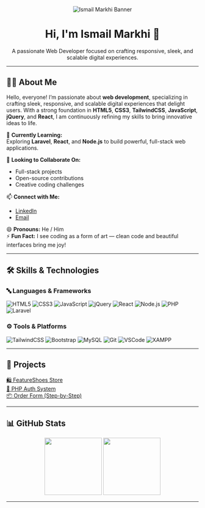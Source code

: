 <p align="center">
  <img src="https://raw.githubusercontent.com/IsmailMarkhi/IsmailMarkhi/main/banner.gif" alt="Ismail Markhi Banner" />
</p>

<h1 align="center">Hi, I'm Ismail Markhi 👋</h1>
<p align="center">
  A passionate Web Developer focused on crafting responsive, sleek, and scalable digital experiences.
</p>

---

## 👨‍💻 About Me

Hello, everyone! I’m passionate about **web development**, specializing in crafting sleek, responsive, and scalable digital experiences that delight users. With a strong foundation in **HTML5**, **CSS3**, **TailwindCSS**, **JavaScript**, **jQuery**, and **React**, I am continuously refining my skills to bring innovative ideas to life.

🌱 **Currently Learning:**  
Exploring **Laravel**, **React**, and **Node.js** to build powerful, full-stack web applications.

💞 **Looking to Collaborate On:**  
- Full-stack projects  
- Open-source contributions  
- Creative coding challenges  

📫 **Connect with Me:**  
- [LinkedIn](https://www.linkedin.com/in/ismail-markhi-a67033317/)  
- [Email](mailto:ismailmarkhi17@gmail.com)  

😄 **Pronouns:** He / Him  
⚡ **Fun Fact:** I see coding as a form of art — clean code and beautiful interfaces bring me joy!

---

## 🛠 Skills & Technologies

### 🔤 Languages & Frameworks
![HTML5](https://img.shields.io/badge/-HTML5-black?style=flat-square&logo=html5&logoColor=E34F26)
![CSS3](https://img.shields.io/badge/-CSS3-black?style=flat-square&logo=css3&logoColor=1572B6)
![JavaScript](https://img.shields.io/badge/-JavaScript-black?style=flat-square&logo=javascript)
![jQuery](https://img.shields.io/badge/-jQuery-black?style=flat-square&logo=jquery&logoColor=0769AD)
![React](https://img.shields.io/badge/-React-black?style=flat-square&logo=react)
![Node.js](https://img.shields.io/badge/-Node.js-black?style=flat-square&logo=node.js&logoColor=339933)
![PHP](https://img.shields.io/badge/-PHP-black?style=flat-square&logo=php&logoColor=777BB4)
![Laravel](https://img.shields.io/badge/-Laravel-black?style=flat-square&logo=laravel&logoColor=FF2D20)

### ⚙️ Tools & Platforms
![TailwindCSS](https://img.shields.io/badge/-TailwindCSS-black?style=flat-square&logo=tailwind-css&logoColor=38B2AC)
![Bootstrap](https://img.shields.io/badge/-Bootstrap-black?style=flat-square&logo=bootstrap&logoColor=563D7C)
![MySQL](https://img.shields.io/badge/-MySQL-black?style=flat-square&logo=mysql&logoColor=4479A1)
![Git](https://img.shields.io/badge/-Git-black?style=flat-square&logo=git)
![VSCode](https://img.shields.io/badge/-VSCode-black?style=flat-square&logo=visual-studio-code&logoColor=007ACC)
![XAMPP](https://img.shields.io/badge/-XAMPP-black?style=flat-square&logo=xampp&logoColor=FB7A24)

---

## 🚀 Projects

[🛍 FeatureShoes Store](https://github.com/IsmailMarkhi/FeatureShoes)  
[🧰 PHP Auth System](https://github.com/IsmailMarkhi/php-auth)  
[📦 Order Form (Step-by-Step)](https://github.com/IsmailMarkhi/order-form)

---

## 📊 GitHub Stats

<p align="center">
  <img height="150px" src="https://github-readme-stats.vercel.app/api?username=IsmailMarkhi&show_icons=true&hide_border=true&theme=gruvbox&count_private=true" />
  <img height="150px" src="https://github-readme-stats.vercel.app/api/top-langs/?username=IsmailMarkhi&layout=compact&hide_border=true&theme=gruvbox" />
</p>

---

<!---
IsmailMarkhi/IsmailMarkhi is a ✨ special ✨ repository because its `README.md` appears on your GitHub profile.
--->
